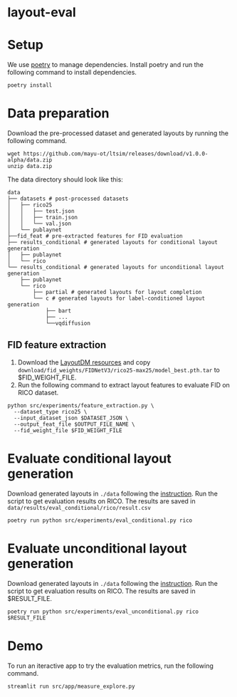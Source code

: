 # layout-eval

# Setup
We use [poetry](https://python-poetry.org/docs/) to manage dependencies. Install poetry and run the following command to install dependencies.
```
poetry install
```

# Data preparation

Download the pre-processed dataset and generated layouts by running the following command.

```
wget https://github.com/mayu-ot/ltsim/releases/download/v1.0.0-alpha/data.zip
unzip data.zip
```

The data directory should look like this:
```
data
├── datasets # post-processed datasets
│   ├── rico25
│   │   ├── test.json
│   │   ├── train.json
│   │   └── val.json
│   └── publaynet
├──fid_feat # pre-extracted features for FID evaluation
├── results_conditional # generated layouts for conditional layout generation
│   ├── publaynet
│   └── rico
└── results_conditional # generated layouts for unconditional layout generation
    ├── publaynet
    └── rico
        ├── partial # generated layouts for layout completion
        └── c # generated layouts for label-conditioned layout generation
            ├── bart
            ├── ...
            └──vqdiffusion
```

## FID feature extraction
1. Download the [LayoutDM resources](https://github.com/CyberAgentAILab/layout-dm/releases/download/v1.0.0/layoutdm_starter.zip) and copy `download/fid_weights/FIDNetV3/rico25-max25/model_best.pth.tar` to $FID_WEIGHT_FILE.
2. Run the following command to extract layout features to evaluate FID on RICO dataset.

```
python src/experiments/feature_extraction.py \
  --dataset_type rico25 \
  --input_dataset_json $DATASET_JSON \
  --output_feat_file $OUTPUT_FILE_NAME \
  --fid_weight_file $FID_WEIGHT_FILE
```

# Evaluate conditional layout generation
Download generated layouts in `./data` following the [instruction](#data-preparation).
Run the script to get evaluation results on RICO. The results are saved in `data/results/eval_conditional/rico/result.csv`
```
poetry run python src/experiments/eval_conditional.py rico
```

# Evaluate unconditional layout generation
Download generated layouts in `./data` following the [instruction](#data-preparation).
Run the script to get evaluation results on RICO. The results are saved in $RESULT_FILE.
```
poetry run python src/experiments/eval_unconditional.py rico $RESULT_FILE
```


# Demo
To run an iteractive app to try the evaluation metrics, run the following command.
```
streamlit run src/app/measure_explore.py 
```
